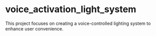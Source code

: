 # voice_activation_light_system
This project focuses on creating a voice-controlled lighting system to enhance user convenience.
